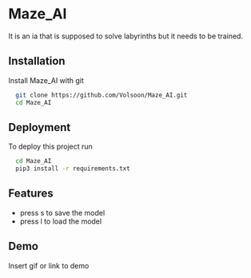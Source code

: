 
# Maze_AI

It is an ia that is supposed to solve labyrinths but it needs to be trained.


## Installation

Install Maze_AI with git

```bash
  git clone https://github.com/Volsoon/Maze_AI.git
  cd Maze_AI
```
    
## Deployment

To deploy this project run

```bash
  cd Maze_AI
  pip3 install -r requirements.txt
```


## Features

- press s to save the model
- press l to load the model


## Demo

Insert gif or link to demo

